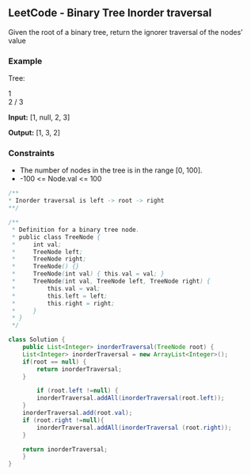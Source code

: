 ## LeetCode - Binary Tree Inorder traversal

Given the root of a binary tree, return the ignorer traversal of the nodes’ value

### Example

Tree:

   1
     \
      2
     /
   3

**Input:** [1, null, 2, 3]

**Output:** [1, 3, 2]

### Constraints

* The number of nodes in the tree is in the range [0, 100].
* -100 <= Node.val <= 100

```java
/**
* Inorder traversal is left -> root -> right
**/

/**
 * Definition for a binary tree node.
 * public class TreeNode {
 *     int val;
 *     TreeNode left;
 *     TreeNode right;
 *     TreeNode() {}
 *     TreeNode(int val) { this.val = val; }
 *     TreeNode(int val, TreeNode left, TreeNode right) {
 *         this.val = val;
 *         this.left = left;
 *         this.right = right;
 *     }
 * }
 */

class Solution {
    public List<Integer> inorderTraversal(TreeNode root) {
	List<Integer> inorderTraversal = new ArrayList<Integer>();
	if(root == null) {
		return inorderTraversal;
	}

        if (root.left !=null) {
		inorderTraversal.addAll(inorderTraversal(root.left));
	} 
	inorderTraversal.add(root.val);
	if (root.right !=null){
		inorderTraversal.addAll(inorderTraversal (root.right));
	}

	return inorderTraversal;
    }
}
```
